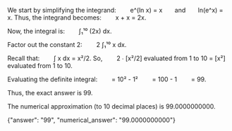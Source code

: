 We start by simplifying the integrand:
  e^(ln x) = x  and  ln(e^x) = x.
Thus, the integrand becomes:
  x + x = 2x.

Now, the integral is:
  ∫₁¹⁰ (2x) dx.

Factor out the constant 2:
  2 ∫₁¹⁰ x dx.

Recall that:
  ∫ x dx = x²/2.
So,
  2 ∙ [x²/2] evaluated from 1 to 10 = [x²] evaluated from 1 to 10.

Evaluating the definite integral:
  = 10² - 1²
  = 100 - 1
  = 99.

Thus, the exact answer is 99. 

The numerical approximation (to 10 decimal places) is 99.0000000000.

{"answer": "$99$", "numerical_answer": "99.0000000000"}